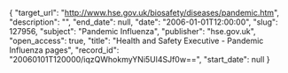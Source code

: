 {
  "target_url": "http://www.hse.gov.uk/biosafety/diseases/pandemic.htm", 
  "description": "", 
  "end_date": null, 
  "date": "2006-01-01T12:00:00", 
  "slug": 127956, 
  "subject": "Pandemic Influenza", 
  "publisher": "hse.gov.uk", 
  "open_access": true, 
  "title": "Health and Safety Executive - Pandemic Influenza pages", 
  "record_id": "20060101T120000/iqzQWhokmyYNi5Ul4SJf0w==", 
  "start_date": null
}

